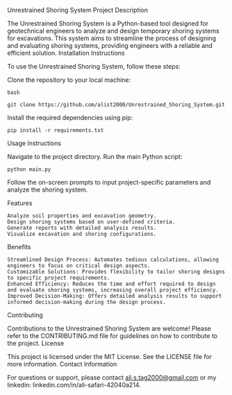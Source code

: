 Unrestrained Shoring System
Project Description

The Unrestrained Shoring System is a Python-based tool designed for geotechnical engineers to analyze and design temporary shoring systems for excavations. This system aims to streamline the process of designing and evaluating shoring systems, providing engineers with a reliable and efficient solution.
Installation Instructions

To use the Unrestrained Shoring System, follow these steps:

Clone the repository to your local machine:

    bash

    git clone https://github.com/alist2000/Unrestrained_Shoring_System.git

Install the required dependencies using pip:

    pip install -r requirements.txt

Usage Instructions

Navigate to the project directory.
Run the main Python script:

    python main.py

Follow the on-screen prompts to input project-specific parameters and analyze the shoring system.

Features

    Analyze soil properties and excavation geometry.
    Design shoring systems based on user-defined criteria.
    Generate reports with detailed analysis results.
    Visualize excavation and shoring configurations.

Benefits

    Streamlined Design Process: Automates tedious calculations, allowing engineers to focus on critical design aspects.
    Customizable Solutions: Provides flexibility to tailor shoring designs to specific project requirements.
    Enhanced Efficiency: Reduces the time and effort required to design and evaluate shoring systems, increasing overall project efficiency.
    Improved Decision-Making: Offers detailed analysis results to support informed decision-making during the design process.

Contributing

Contributions to the Unrestrained Shoring System are welcome! Please refer to the CONTRIBUTING.md file for guidelines on how to contribute to the project.
License

This project is licensed under the MIT License. See the LICENSE file for more information.
Contact Information

For questions or support, please contact ali.s.tag2000@gmail.com or my linkedin: linkedin.com/in/ali-safari-42040a214.
